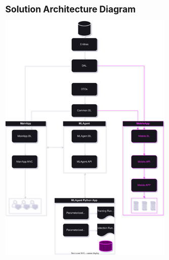 # Solution Architecture Diagram

<img src="solution-architecture-diagram.svg" alt="Solution Architecture Diagram" />
